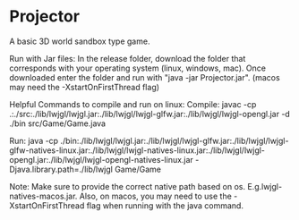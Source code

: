 # Projector
A basic 3D world sandbox type game.

Run with Jar files:
    In the release folder, download the folder that corresponds with your operating system (linux, windows, mac).
    Once downloaded enter the folder and run with "java -jar Projector.jar".
    (macos may need the -XstartOnFirstThread flag)

Helpful Commands to compile and run on linux:
Compile:
    javac -cp .:./src:./lib/lwjgl/lwjgl.jar:./lib/lwjgl/lwjgl-glfw.jar:./lib/lwjgl/lwjgl-opengl.jar -d ./bin src/Game/Game.java

Run:
    java -cp ./bin:./lib/lwjgl/lwjgl.jar:./lib/lwjgl/lwjgl-glfw.jar:./lib/lwjgl/lwjgl-glfw-natives-linux.jar:./lib/lwjgl/lwjgl-natives-linux.jar:./lib/lwjgl/lwjgl-opengl.jar:./lib/lwjgl/lwjgl-opengl-natives-linux.jar -Djava.library.path=./lib/lwjgl Game/Game

Note:
    Make sure to provide the correct native path based on os. E.g.lwjgl-natives-macos.jar.
    Also, on macos, you may need to use the -XstartOnFirstThread flag when running with the java command.
